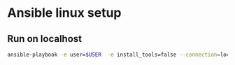 # Ansible linux setup


## Run on localhost
```bash
ansible-playbook -e user=$USER  -e install_tools=false --connection=local --inventory localhost, -K main.yml
```

